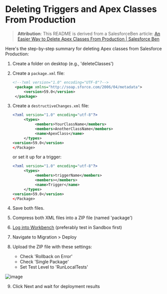 # Deleting Triggers and Apex Classes From Production

> **Attribution**: This README is derived from a SalesforceBen article: [An Easier Way to Delete Apex Classes From Production | Salesforce Ben](https://www.salesforceben.com/way-to-delete-apex-classes-from-production/)

Here's the step-by-step summary for deleting Apex classes from Salesforce Production:

1. Create a folder on desktop (e.g., 'deleteClasses')

2. Create a `package.xml` file:
   ```xml
   <!--?xml version="1.0" encoding="UTF-8"?-->
    <package xmlns="http://soap.sforce.com/2006/04/metadata">
        <version>59.0</version>
    </package>
   ``` 

3. Create a `destructiveChanges.xml` file:
   ```xml
   <?xml version="1.0" encoding="utf-8"?>
        <types>
             <members>YourClassName</members>
             <members>AnotherClassName</members>
             <name>ApexClass</name>
        </types>
   <version>59.0</version>
   </Package>
   ```
   or set it up for a trigger:
   ```xml
   <?xml version="1.0" encoding="utf-8"?>
        <types>
             <members>triggerName</members>
             <members></members>
             <name>Trigger</name>
        </types>
   <version>59.0</version>
   </Package>
    ```
4. Save both files.

5. Compress both XML files into a ZIP file (named 'package')

6. [Log into Workbench](https://workbench.developerforce.com/) (preferably test in Sandbox first)

7. Navigate to Migration > Deploy

8. Upload the ZIP file with these settings:
   - Check 'Rollback on Error'
   - Check 'Single Package'
   - Set Test Level to 'RunLocalTests'

![image](images/image.png)

9.  Click Next and wait for deployment results